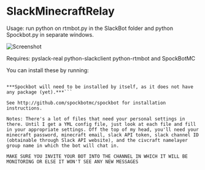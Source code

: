 # SlackMinecraftRelay

Usage: run python on rtmbot.py in the SlackBot folder and python Spockbot.py in separate windows.  

![Screenshot](https://i.imgur.com/HMzoJdw.png)

Requires: pyslack-real python-slackclient python-rtmbot and SpockBotMC

You can install these by running:

```pip install pyslack-real python-slackclient python-rtmbot

***Spockbot will need to be installed by itself, as it does not have any package (yet).***```

See http://github.com/spockbotmc/spockbot for installation instructions. 

Notes: There's a lot of files that need your personal settings in there. Until I get a YML config file, just look at each file and fill in your appropriate settings. Off the top of my head, you'll need your minecraft password, minecraft email, slack API token, slack channel ID (obtainable through Slack API website), and the civcraft namelayer group name in which the bot will chat in. 

MAKE SURE YOU INVITE YOUR BOT INTO THE CHANNEL IN WHICH IT WILL BE MONITORING OR ELSE IT WON'T SEE ANY NEW MESSAGES
